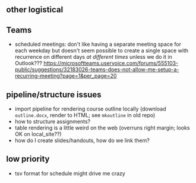 
## other logistical

## Teams

- scheduled meetings: don't like having a separate meeting space for each weekday but doesn't seem possible to create a single space with recurrence on different days *at different times* unless we do it in Outlook??? https://microsoftteams.uservoice.com/forums/555103-public/suggestions/32183026-teams-does-not-allow-me-setup-a-recurring-meeting?page=1&per_page=20

## pipeline/structure issues

- import pipeline for rendering course outline locally (download `outline.docx`, render to HTML; see `mkoutline` in old repo)
- how to structure assignments?
- table rendering is a little weird on the web (overruns right margin; looks OK on local_site??)
- how do I create slides/handouts, how do we link them?

## low priority

- tsv format for schedule might drive me crazy
